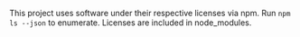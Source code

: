 This project uses software under their respective licenses via npm.
Run `npm ls --json` to enumerate. Licenses are included in node_modules.
